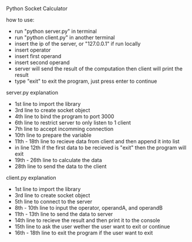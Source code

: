 Python Socket Calculator

how to use:
- run "python server.py" in terminal
- run "python client.py" in another terminal
- insert the ip of the server, or "127.0.0.1" if run locally
- insert operator
- insert first operand
- insert second operand
- server will send the result of the computation then client will print the result
- type "exit" to exit the program, just press enter to continue

server.py explanation
- 1st line to import the library
- 3rd line to create socket object
- 4th line to bind the program to port 3000
- 6th line to restrict server to only listen to 1 client
- 7th line to accept incomming connection
- 10th line to prepare the variable
- 11th - 18th line to recieve data from client and then append it into list
- in line 12th if the first data to be recieved is "exit" then the program will exit
- 19th - 26th line to calculate the data
- 28th line to send the data to the client

client.py explanation
- 1st line to import the library
- 3rd line to create socket object
- 5th line to connect to the server
- 8th - 10th line to input the operator, operandA, and operandB
- 11th - 13th line to send the data to server
- 14th line to recieve the result and then print it to the console
- 15th line to ask the user wether the user want to exit or continue
- 16th - 18th line to exit the program if the user want to exit